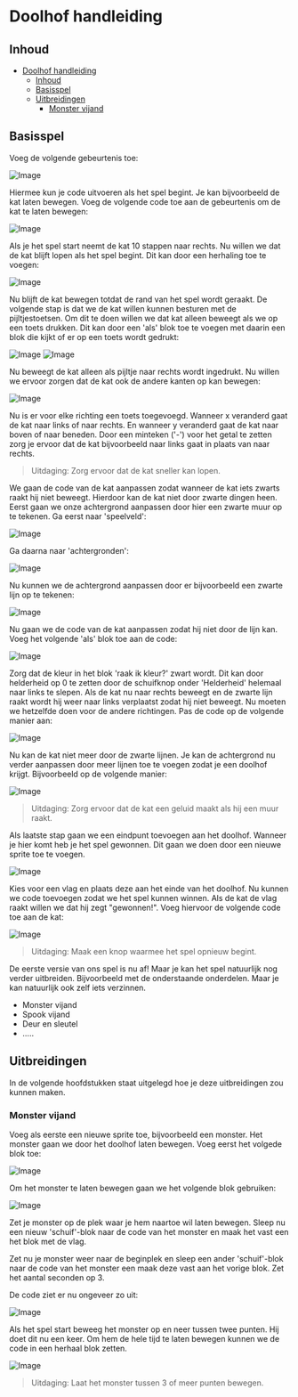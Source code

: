 # Doolhof handleiding 

## Inhoud
- [Doolhof handleiding](#doolhof-handleiding)
  - [Inhoud](#inhoud)
  - [Basisspel](#basisspel)
  - [Uitbreidingen](#uitbreidingen)
    - [Monster vijand](#monster-vijand)

## Basisspel

Voeg de volgende gebeurtenis toe: 

![Image](afbeeldingen/gebeurtenis-vlag.png)
 
Hiermee kun je code uitvoeren als het spel begint. Je kan bijvoorbeeld de kat laten bewegen. Voeg de volgende code toe aan de gebeurtenis om de kat te laten bewegen: 

![Image](afbeeldingen/verander-x.png)
 
Als je het spel start neemt de kat 10 stappen naar rechts. Nu willen we dat de kat blijft lopen als het spel begint. Dit kan door een herhaling toe te voegen:

![Image](afbeeldingen/herhaal.png)
 
Nu blijft de kat bewegen totdat de rand van het spel wordt geraakt. De volgende stap is dat we de kat willen kunnen besturen met de pijltjestoetsen. Om dit te doen willen we dat kat alleen beweegt als we op een toets drukken. Dit kan door een 'als' blok toe te voegen met daarin een blok die kijkt of er op een toets wordt gedrukt:   

![Image](afbeeldingen/als-leeg.png)
![Image](afbeeldingen/als-toets-rechts.png)

Nu beweegt de kat alleen als pijltje naar rechts wordt ingedrukt. Nu willen we ervoor zorgen dat de kat ook de andere kanten op kan bewegen:

![Image](afbeeldingen/beweeg-met-pijtjes-toetsen.png)
 
Nu is er voor elke richting een toets toegevoegd. Wanneer x veranderd gaat de kat naar links of naar rechts. En wanneer y veranderd gaat de kat naar boven of naar beneden. Door een minteken ('-') voor het getal te zetten zorg je ervoor dat de kat bijvoorbeeld naar links gaat in plaats van naar rechts. 

> Uitdaging: Zorg ervoor dat de kat sneller kan lopen.

We gaan de code van de kat aanpassen zodat wanneer de kat iets zwarts raakt hij niet beweegt. Hierdoor kan de kat niet door zwarte dingen heen. Eerst gaan we onze achtergrond aanpassen door hier een zwarte muur op te tekenen. Ga eerst naar 'speelveld': 

![Image](afbeeldingen/ga-naar-speelveld.png)

Ga daarna naar 'achtergronden': 

![Image](afbeeldingen/ga-naar-achtergronden.png)

Nu kunnen we de achtergrond aanpassen door er bijvoorbeeld een zwarte lijn op te tekenen: 

![Image](afbeeldingen/teken-lijn.png)

Nu gaan we de code van de kat aanpassen zodat hij niet door de lijn kan. Voeg het volgende 'als' blok toe aan de code: 

![Image](afbeeldingen/niet-door-lijn-voor-naar-rechts.png)

Zorg dat de kleur in het blok 'raak ik kleur?' zwart wordt. Dit kan door helderheid op 0 te zetten door de schuifknop onder 'Helderheid' helemaal naar links te slepen. Als de kat nu naar rechts beweegt en de zwarte lijn raakt wordt hij weer naar links verplaatst zodat hij niet beweegt. Nu moeten we hetzelfde doen voor de andere richtingen. Pas de code op de volgende manier aan: 

![Image](afbeeldingen/niet-door-lijn-voor-alle-richtingen.png)

Nu kan de kat niet meer door de zwarte lijnen. Je kan de achtergrond nu verder aanpassen door meer lijnen toe te voegen zodat je een doolhof krijgt. Bijvoorbeeld op de volgende manier:

![Image](afbeeldingen/doolhof.png)

> Uitdaging: Zorg ervoor dat de kat een geluid maakt als hij een muur raakt.

Als laatste stap gaan we een eindpunt toevoegen aan het doolhof. Wanneer je hier komt heb je het spel gewonnen. Dit gaan we doen door een nieuwe sprite toe te voegen. 

![Image](afbeeldingen/sprite-toevoegen.png)

Kies voor een vlag en plaats deze aan het einde van het doolhof. Nu kunnen we code toevoegen zodat we het spel kunnen winnen. Als de kat de vlag raakt willen we dat hij zegt "gewonnen!". Voeg hiervoor de volgende code toe aan de kat:

![Image](afbeeldingen/zeg-gewonnen.png)

> Uitdaging: Maak een knop waarmee het spel opnieuw begint.

De eerste versie van ons spel is nu af! Maar je kan het spel natuurlijk nog verder uitbreiden. Bijvoorbeeld met de onderstaande onderdelen. Maar je kan natuurlijk ook zelf iets verzinnen. 

- Monster vijand 
- Spook vijand 
- Deur en sleutel 
- .....

## Uitbreidingen

In de volgende hoofdstukken staat uitgelegd hoe je deze uitbreidingen zou kunnen maken.

### Monster vijand
 
Voeg als eerste een nieuwe sprite toe, bijvoorbeeld een monster. Het monster gaan we door het doolhof laten bewegen. Voeg eerst het volgede blok toe:

![Image](afbeeldingen/gebeurtenis-vlag.png)

Om het monster te laten bewegen gaan we het volgende blok gebruiken:

![Image](afbeeldingen/schuif-naar-x-y.png)

Zet je monster op de plek waar je hem naartoe wil laten bewegen. Sleep nu een nieuw 'schuif'-blok naar de code van het monster en maak het vast een het blok met de vlag.

Zet nu je monster weer naar de beginplek en sleep een ander 'schuif'-blok naar de code van het monster een maak deze vast aan het vorige blok. Zet het aantal seconden op 3.

De code ziet er nu ongeveer zo uit:

![Image](afbeeldingen/schuif-tussen-twee-punten.png)

Als het spel start beweeg het monster op en neer tussen twee punten. Hij doet dit nu een keer. Om hem de hele tijd te laten bewegen kunnen we de code in een herhaal blok zetten.

![Image](afbeeldingen/schuif-tussen-twee-punten-herhaal.png)

> Uitdaging: Laat het monster tussen 3 of meer punten bewegen.